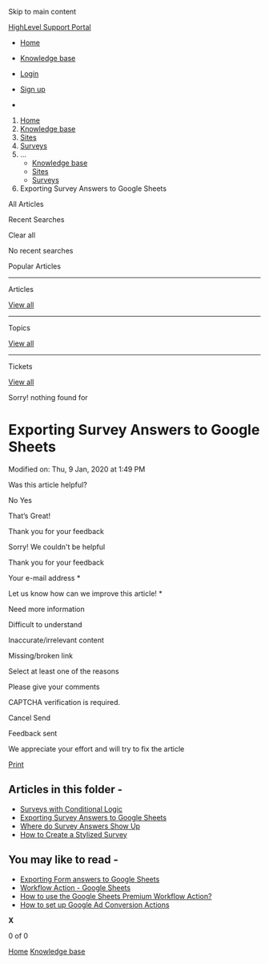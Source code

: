 Skip to main content

[ HighLevel Support Portal ](https://help.gohighlevel.com)

  * [ Home ](/support/home)
  * [ Knowledge base ](/support/solutions)

  * [Login](/support/login)
  * [Sign up](/support/signup)
  * 

  1. [Home](/support/home)
  2. [Knowledge base](/support/solutions)
  3. [Sites](/support/solutions/48000449581)
  4. [Surveys](/support/solutions/folders/48000665898)
  5. ... 
     * [Knowledge base](/support/solutions)
     * [Sites](/support/solutions/48000449581)
     * [Surveys](/support/solutions/folders/48000665898)
  6. Exporting Survey Answers to Google Sheets

All  Articles 

Recent Searches

Clear all

No recent searches

Popular Articles

* * *

Articles

[View all](/support/search/solutions)

* * *

Topics

[View all](/support/search/topics)

* * *

Tickets

[View all](/support/search/tickets)

Sorry! nothing found for   

# Exporting Survey Answers to Google Sheets

Modified on: Thu, 9 Jan, 2020 at 1:49 PM

Was this article helpful?

No  Yes 

That’s Great!

Thank you for your feedback

Sorry! We couldn't be helpful

Thank you for your feedback

Your e-mail address *

Let us know how can we improve this article! *

Need more information 

Difficult to understand 

Inaccurate/irrelevant content 

Missing/broken link 

Select at least one of the reasons 

Please give your comments 

CAPTCHA verification is required. 

Cancel  Send 

Feedback sent

We appreciate your effort and will try to fix the article

[Print](javascript:print\(\))

## Articles in this folder -

  * [Surveys with Conditional Logic](/support/solutions/articles/48000981703-surveys-with-conditional-logic)
  * [Exporting Survey Answers to Google Sheets](/support/solutions/articles/48000979917-exporting-survey-answers-to-google-sheets)
  * [Where do Survey Answers Show Up](/support/solutions/articles/48000979915-where-do-survey-answers-show-up)
  * [How to Create a Stylized Survey](/support/solutions/articles/48001165941-how-to-create-a-stylized-survey)

## You may like to read -

  * [Exporting Form answers to Google Sheets](/support/solutions/articles/48000979918-exporting-form-answers-to-google-sheets)
  * [Workflow Action - Google Sheets](/support/solutions/articles/155000003294-workflow-action-google-sheets)
  * [How to use the Google Sheets Premium Workflow Action?](/support/solutions/articles/48001238162-how-to-use-the-google-sheets-premium-workflow-action-)
  * [How to set up Google Ad Conversion Actions](/support/solutions/articles/48001220947-how-to-set-up-google-ad-conversion-actions)

**X**

0 of 0 []()

[Home](/support/home) [Knowledge base](/support/solutions)
